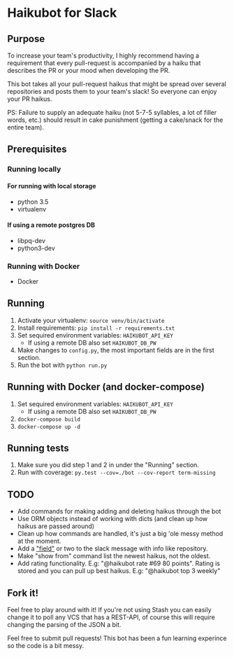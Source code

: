 # Haikubot for Slack

## Purpose
To increase your team's productivity, I highly recommend having a requirement that every pull-request
is accompanied by a haiku that describes the PR or your mood when developing the PR.

This bot takes all your pull-request haikus that might be spread over several repositories and posts them
to your team's slack! So everyone can enjoy your PR haikus.

PS: Failure to supply an adequate haiku (not 5-7-5 syllables, a lot of filler words, etc.) should result in cake
punishment (getting a cake/snack for the entire team).

## Prerequisites
### Running locally
#### For running with local storage
* python 3.5
* virtualenv

#### If using a remote postgres DB
* libpq-dev
* python3-dev

### Running with Docker
* Docker

## Running
1. Activate your virtualenv: `source venv/bin/activate`
2. Install requirements: `pip install -r requirements.txt`
3. Set sequired environment variables: `HAIKUBOT_API_KEY`
    * If using a remote DB also set `HAIKUBOT_DB_PW`
4. Make changes to `config.py`, the most important fields are in the first section.
5. Run the bot with `python run.py`

## Running with Docker (and docker-compose)
1. Set sequired environment variables: `HAIKUBOT_API_KEY`
    * If using a remote DB also set `HAIKUBOT_DB_PW`
2. `docker-compose build`
3. `docker-compose up -d`

## Running tests
1. Make sure you did step 1 and 2 in under the "Running" section.
2. Run with coverage: `py.test --cov=./bot --cov-report term-missing`

## TODO
* Add commands for making adding and deleting haikus through the bot
* Use ORM objects instead of working with dicts (and clean up how haikus are passed around)
* Clean up how commands are handled, it's just a big 'ole messy method at the moment.
* Add a ["field"](https://api.slack.com/docs/message-attachments) or two to the slack message with info like repository.
* Make "show from" command list the newest haikus, not the oldest.
* Add rating functionality. E.g: "@haikubot rate #69 80 points". Rating is stored and you can pull up best haikus. E.g: "@haikubot top 3 weekly"

## Fork it!
Feel free to play around with it! If you're not using Stash you can easily change it to poll any VCS that has a REST-API,
of course this will require changing the parsing of the JSON a bit.

Feel free to submit pull requests! This bot has been a fun learning experince so the code is a bit messy.
